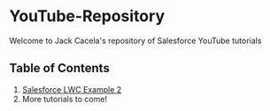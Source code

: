 # YouTube-Repository
Welcome to Jack Cacela's repository of Salesforce YouTube tutorials

## Table of Contents
1. [Salesforce LWC Example 2](./SalesForce%20LWC%20Example%202.md)
2. More tutorials to come!
